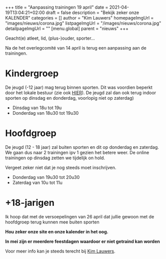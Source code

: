 +++
title = "Aanpassing trainingen 19 april"
date = 2021-04-19T13:04:21+02:00
draft = false
description = "Bekijk zeker onze KALENDER"
categories = []
author = "Kim Lauwers"
homepageImgUrl = "images/nieuws/corona.jpg"
listpageImgUrl = "/images/nieuws/corona.jpg"
detailpageImgUrl = ""
[menu.global]
    parent = "nieuws"
+++

Geacht(e) atleet, lid, (plus-)ouder, sporter…

Na de het overlegcomité van 14 april is terug een aanpassing aan de trainingen.

# Kindergroep
De jeugd (-12 jaar) mag terug binnen sporten. Dit was voordien beperkt door het lokale bestuur (zie ook [HIER](https://sites.google.com/sportraadkeerbergen.com/coronamaatregelen/homepage?fbclid=IwAR2k3_6xGVTiP7mKCRvw3kkGo5-WWfOxIWqOZu6YBAcog_TD7U6UR8GP_YE)).
De jeugd zal dan ook terug indoor sporten op dinsdag en donderdag, voorlopig niet op zaterdag)

* Dinsdag van 18u tot 19u
* Donderdag van 18u30 tot 19u30

# Hoofdgroep
De jeugd (12 - 18 jaar) zal buiten sporten en dit op donderdag en zaterdag.
We gaan dus naar 2 trainingen ipv 1 gezien het betere weer. De online trainingen op dinsdag zetten we tijdelijk on hold.

Vergeet zeker niet dat je nog steeds moet inschrijven.

* Donderdag van 19u30 tot 20u30
* Zaterdag van 10u tot 11u

# +18-jarigen
Ik hoop dat met de versoepelingen van 26 april dat jullie gewoon met de hoofdgroep terug kunnen mee buiten sporten

**Hou zeker onze site en onze kalender in het oog.**

**In mei zijn er meerdere feestdagen waardoor er niet getraind kan worden**


Voor meer info kan je steeds terecht bij [Kim Lauwers](https://www.jujitsukeerbergen.be/trainers/#Kim_Lauwers).